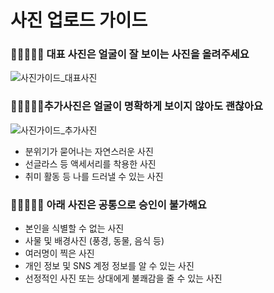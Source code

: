 # 사진 업로드 가이드

### 👩🏻🧑🏻‍🦰 대표 사진은 얼굴이 잘 보이는 사진을 올려주세요

![사진가이드_대표사진](https://static.hangout.im/images/guide/photo.main_ko-KR.png)

### 👩🏻‍💻🏃🏻추가사진은 얼굴이 명확하게 보이지 않아도 괜찮아요

![사진가이드_추가사진](https://static.hangout.im/images/guide/photo.optional_ko-KR.png)

- 분위기가 묻어나는 자연스러운 사진
- 선글라스 등 액세서리를 착용한 사진
- 취미 활동 등 나를 드러낼 수 있는 사진

### 🙅🏻‍♀️🙅🏻 아래 사진은 공통으로 승인이 불가해요

- 본인을 식별할 수 없는 사진
- 사물 및 배경사진 (풍경, 동물, 음식 등)
- 여러명이 찍은 사진
- 개인 정보 및 SNS 계정 정보를 알 수 있는 사진
- 선정적인 사진 또는 상대에게 불쾌감을 줄 수 있는 사진